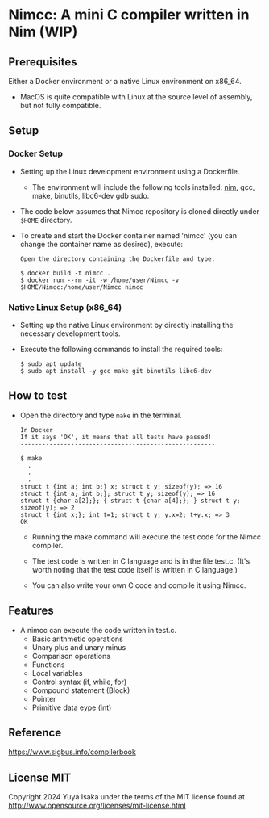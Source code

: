 # Nimcc: A mini C compiler written in Nim (WIP)

## Prerequisites

Either a Docker environment or a native Linux environment on x86_64.

  - MacOS is quite compatible with Linux at the source level of assembly, but not fully compatible.

## Setup

### Docker Setup

- Setting up the Linux development environment using a Dockerfile.

    - The environment will include the following tools installed: [nim](https://nim-lang.org/), gcc, make, binutils, libc6-dev gdb sudo.

- The code below assumes that Nimcc repository is cloned directly under `$HOME` directory.

- To create and start the Docker container named 'nimcc' (you can change the container name as desired), execute:

    ```
    Open the directory containing the Dockerfile and type:

    $ docker build -t nimcc .
    $ docker run --rm -it -w /home/user/Nimcc -v $HOME/Nimcc:/home/user/Nimcc nimcc
    ```

### Native Linux Setup (x86_64)

- Setting up the native Linux environment by directly installing the necessary development tools.

- Execute the following commands to install the required tools:

    ```
    $ sudo apt update
    $ sudo apt install -y gcc make git binutils libc6-dev
    ```

## How to test

- Open the directory and type `make` in the terminal.

    ```
    In Docker
    If it says 'OK', it means that all tests have passed!
    ------------------------------------------------------

    $ make
      .
      .
      .
    struct t {int a; int b;} x; struct t y; sizeof(y); => 16
    struct t {int a; int b;}; struct t y; sizeof(y); => 16
    struct t {char a[2];}; { struct t {char a[4];}; } struct t y; sizeof(y); => 2
    struct t {int x;}; int t=1; struct t y; y.x=2; t+y.x; => 3
    OK
    ```

    - Running the make command will execute the test code for the Nimcc compiler.

    - The test code is written in C language and is in the file test.c. (It's worth noting that the test code itself is written in C language.)

    - You can also write your own C code and compile it using Nimcc.

## Features

- A nimcc can execute the code written in test.c.
    - Basic arithmetic operations
    - Unary plus and unary minus
    - Comparison operations
    - Functions
    - Local variables
    - Control syntax (if, while, for)
    - Compound statement (Block)
    - Pointer
    - Primitive data eype (int)

## Reference

https://www.sigbus.info/compilerbook

## License MIT
Copyright 2024 Yuya Isaka under the terms of the MIT license
found at http://www.opensource.org/licenses/mit-license.html
